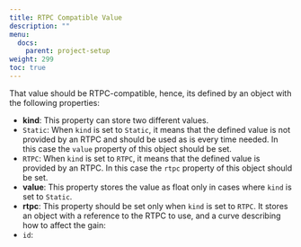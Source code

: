 ```yaml
---
title: RTPC Compatible Value
description: ""
menu:
  docs:
    parent: project-setup
weight: 299
toc: true
---
```


That value should be RTPC-compatible, hence, its defined by an object with the following properties:

- **kind**: This property can store two different values.
- `Static`: When `kind` is set to `Static`, it means that the defined value is not provided by an RTPC and should be used as is every time needed. In this case the `value` property of this object should be set.
- `RTPC`: When `kind` is set to `RTPC`, it means that the defined value is provided by an RTPC. In this case the `rtpc` property of this object should be set.
- **value**: This property stores the value as float only in cases where `kind` is set to `Static`.
- **rtpc**: This property should be set only when `kind` is set to `RTPC`. It stores an object with a reference to the RTPC to use, and a curve describing how to affect the gain:
- `id`:
